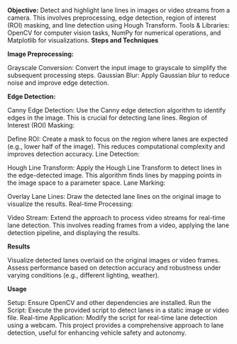 **Objective:** Detect and highlight lane lines in images or video streams from a camera. This involves preprocessing, edge detection, region of interest (ROI) masking, and line detection using Hough Transform.
Tools & Libraries: OpenCV for computer vision tasks, NumPy for numerical operations, and Matplotlib for visualizations.
**Steps and Techniques**

**Image Preprocessing:**

Grayscale Conversion: Convert the input image to grayscale to simplify the subsequent processing steps.
Gaussian Blur: Apply Gaussian blur to reduce noise and improve edge detection.

**Edge Detection:**

Canny Edge Detection: Use the Canny edge detection algorithm to identify edges in the image. This is crucial for detecting lane lines.
Region of Interest (ROI) Masking:

Define ROI: Create a mask to focus on the region where lanes are expected (e.g., lower half of the image). This reduces computational complexity and improves detection accuracy.
Line Detection:

Hough Line Transform: Apply the Hough Line Transform to detect lines in the edge-detected image. This algorithm finds lines by mapping points in the image space to a parameter space.
Lane Marking:

Overlay Lane Lines: Draw the detected lane lines on the original image to visualize the results.
Real-time Processing:

Video Stream: Extend the approach to process video streams for real-time lane detection. This involves reading frames from a video, applying the lane detection pipeline, and displaying the results.

**Results**

Visualize detected lanes overlaid on the original images or video frames.
Assess performance based on detection accuracy and robustness under varying conditions (e.g., different lighting, weather).

**Usage**

Setup: Ensure OpenCV and other dependencies are installed.
Run the Script: Execute the provided script to detect lanes in a static image or video file.
Real-time Application: Modify the script for real-time lane detection using a webcam.
This project provides a comprehensive approach to lane detection, useful for enhancing vehicle safety and autonomy.
